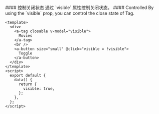<cn>
#### 控制关闭状态
通过 `visible` 属性控制关闭状态。
</cn>

<us>
#### Controlled
By using the `visible` prop, you can control the close state of Tag.
</us>

```tpl
<template>
  <div>
    <a-tag closable v-model="visible">
      Movies
    </a-tag>
    <br />
    <a-button size="small" @click="visible = !visible">
      Toggle
    </a-button>
  </div>
</template>
<script>
  export default {
    data() {
      return {
        visible: true,
      };
    },
  };
</script>
```
